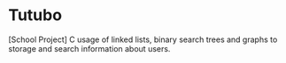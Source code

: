 # Tutubo
[School Project] C usage of linked lists, binary search trees and graphs to storage and search information about users.
